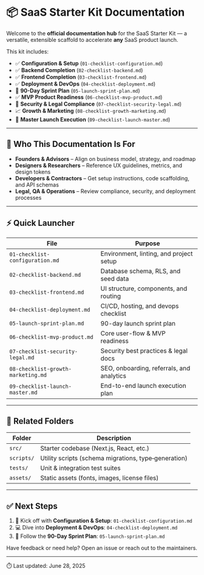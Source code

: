# 📦 SaaS Starter Kit Documentation

Welcome to the **official documentation hub** for the SaaS Starter Kit — a versatile, extensible scaffold to accelerate **any** SaaS product launch.

This kit includes:

* ✅ **Configuration & Setup** (`01-checklist-configuration.md`)  
* ✅ **Backend Completion** (`02-checklist-backend.md`)  
* ✅ **Frontend Completion** (`03-checklist-frontend.md`)  
* ✅ **Deployment & DevOps** (`04-checklist-deployment.md`)  
* 🚀 **90-Day Sprint Plan** (`05-launch-sprint-plan.md`)  
* ✅ **MVP Product Readiness** (`06-checklist-mvp-product.md`)  
* 🔐 **Security & Legal Compliance** (`07-checklist-security-legal.md`)  
* 📈 **Growth & Marketing** (`08-checklist-growth-marketing.md`)  
* 🏁 **Master Launch Execution** (`09-checklist-launch-master.md`)  

---

## 🔎 Who This Documentation Is For

* **Founders & Advisors** – Align on business model, strategy, and roadmap  
* **Designers & Researchers** – Reference UX guidelines, metrics, and design tokens  
* **Developers & Contractors** – Get setup instructions, code scaffolding, and API schemas  
* **Legal, QA & Operations** – Review compliance, security, and deployment processes  

---

## ⚡️ Quick Launcher

| File                              | Purpose                                    |
| --------------------------------- | ------------------------------------------ |
| `01-checklist-configuration.md`   | Environment, linting, and project setup    |
| `02-checklist-backend.md`         | Database schema, RLS, and seed data        |
| `03-checklist-frontend.md`        | UI structure, components, and routing      |
| `04-checklist-deployment.md`      | CI/CD, hosting, and devops checklist       |
| `05-launch-sprint-plan.md`        | 90-day launch sprint plan                 |
| `06-checklist-mvp-product.md`     | Core user-flow & MVP readiness             |
| `07-checklist-security-legal.md`  | Security best practices & legal docs       |
| `08-checklist-growth-marketing.md`| SEO, onboarding, referrals, and analytics  |
| `09-checklist-launch-master.md`   | End-to-end launch execution plan           |

---

## 📂 Related Folders

| Folder      | Description                                             |
| ----------- | ------------------------------------------------------- |
| `src/`      | Starter codebase (Next.js, React, etc.)                 |
| `scripts/`  | Utility scripts (schema migrations, type‐generation)    |
| `tests/`    | Unit & integration test suites                          |
| `assets/`   | Static assets (fonts, images, license files)            |

---

## ✅ Next Steps

1. 📖 Kick off with **Configuration & Setup**: `01-checklist-configuration.md`  
2. 💻 Dive into **Deployment & DevOps**: `04-checklist-deployment.md`  
3. 🚀 Follow the **90-Day Sprint Plan**: `05-launch-sprint-plan.md`  

Have feedback or need help? Open an issue or reach out to the maintainers.  

---

⏱️ Last updated: June 28, 2025
